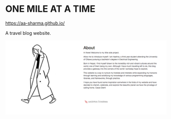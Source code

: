 # ONE MILE AT A TIME
https://aa-sharma.github.io/ 

A travel blog website.

![About Screenshot](/aboutme.png)
